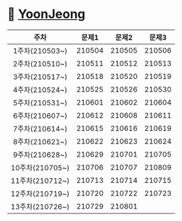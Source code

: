 # 🐍 [YoonJeong](https://github.com/Yo0oN)

|주차|문제1|문제2|문제3|
|:-----:|:-----:|:-----:|:-----:|
|1주차(210503~)|210504|210505|210506|
|2주차(210510~)|210511|210512|210513|
|3주차(210517~)|210518|210520|210519|
|4주차(210524~)|210525|210526|210530|
|5주차(210531~)|210601|210602|210604|
|6주차(210607~)|210612|210608|210611|
|7주차(210614~)|210615|210616|210619|
|8주차(210621~)|210622|210623|210624|
|9주차(210628~)|210629|210701|210705|
|10주차(210705~)|210706|210707|210809|
|11주차(210712~)|210713|210714|210715|
|12주차(210719~)|210720|210722|210723|
|13주차(210726~)|210729|210801||
